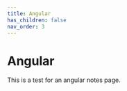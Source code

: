 ```yaml
---
title: Angular
has_children: false
nav_order: 3
---
```


# Angular

This is a test for an angular notes page.

